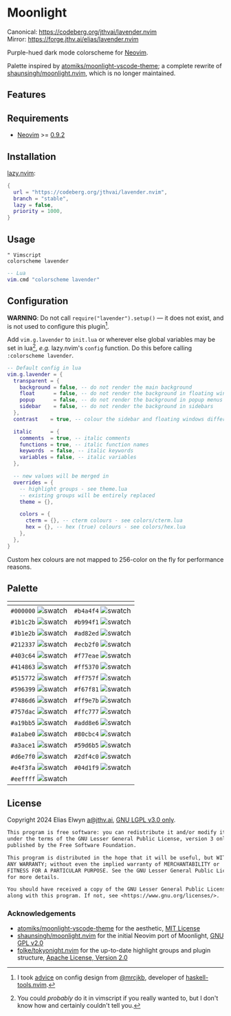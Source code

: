 <!-- SPDX-License-Identifier: LGPL-3.0-only -->
# Moonlight

Canonical: <https://codeberg.org/jthvai/lavender.nvim><br />
Mirror: <https://forge.jthv.ai/elias/lavender.nvim>

Purple-hued dark mode colorscheme for [Neovim](https://neovim.io/).

Palette inspired by [atomiks/moonlight-vscode-theme](https://github.com/atomiks/moonlight-vscode-theme); a complete
rewrite of [shaunsingh/moonlight.nvim](https://github.com/shaunsingh/moonlight.nvim), which is no longer maintained.

## Features

<!-- TODO: -->

## Requirements

- [Neovim](https://neovim.io/) >= [0.9.2](https://github.com/neovim/neovim/releases/tag/v0.9.2)

## Installation

[lazy.nvim](https://github.com/folke/lazy.nvim):

```lua
{
  url = "https://codeberg.org/jthvai/lavender.nvim",
  branch = "stable",
  lazy = false,
  priority = 1000,
}
```

## Usage

```vim
" Vimscript
colorscheme lavender
```

```lua
-- Lua
vim.cmd "colorscheme lavender"
```

## Configuration

**WARNING**: Do not call `require("lavender").setup()` — it does not exist, and is not used to configure this
plugin[^1].

Add `vim.g.lavender` to `init.lua` or wherever else global variables may be set in lua[^2], _e.g._ lazy.nvim's `config`
function. Do this before calling `:colorscheme lavender`.

```lua
-- Default config in lua
vim.g.lavender = {
  transparent = {
    background = false, -- do not render the main background
    float      = false, -- do not render the background in floating windows
    popup      = false, -- do not render the background in popup menus
    sidebar    = false, -- do not render the background in sidebars
  },
  contrast    = true, -- colour the sidebar and floating windows differently to the main background

  italic      = {
    comments  = true, -- italic comments
    functions = true, -- italic function names
    keywords  = false, -- italic keywords
    variables = false, -- italic variables
  },

  -- new values will be merged in
  overrides = {
    -- highlight groups - see theme.lua
    -- existing groups will be entirely replaced
    theme = {},

    colors = {
      cterm = {}, -- cterm colours - see colors/cterm.lua
      hex = {}, -- hex (true) colours - see colors/hex.lua
    },
  },
}
```

Custom hex colours are not mapped to 256-color on the fly for performance reasons.

[^1]: I took [advice](https://mrcjkb.dev/posts/2023-08-22-setup.html) on config design from
      [@mrcjkb](https://github.com/mrcjkb), developer of
      [haskell-tools.nvim](https://github.com/mrcjkb/haskell-tools.nvim).
[^2]: You could _probably_ do it in vimscript if you really wanted to, but I don't know how and certainly couldn't tell
      you.

## Palette

| <!-- -->                                                  | <!-- -->                                                  |
| ---                                                       | ---                                                       |
| `#000000` ![swatch](https://placehold.co/1/000000/000000) | `#b4a4f4` ![swatch](https://placehold.co/1/b4a4f4/b4a4f4) |
| `#1b1c2b` ![swatch](https://placehold.co/1/1b1c2b/1b1c2b) | `#b994f1` ![swatch](https://placehold.co/1/b994f1/b994f1) |
| `#1b1e2b` ![swatch](https://placehold.co/1/1b1e2b/1b1e2b) | `#ad82ed` ![swatch](https://placehold.co/1/ad82ed/ad82ed) |
| `#212337` ![swatch](https://placehold.co/1/212337/212337) | `#ecb2f0` ![swatch](https://placehold.co/1/ecb2f0/ecb2f0) |
| `#403c64` ![swatch](https://placehold.co/1/403c64/403c64) | `#f77eae` ![swatch](https://placehold.co/1/f77eae/f77eae) |
| `#414863` ![swatch](https://placehold.co/1/414863/414863) | `#ff5370` ![swatch](https://placehold.co/1/ff5370/ff5370) |
| `#515772` ![swatch](https://placehold.co/1/515772/515772) | `#ff757f` ![swatch](https://placehold.co/1/ff757f/ff757f) |
| `#596399` ![swatch](https://placehold.co/1/596399/596399) | `#f67f81` ![swatch](https://placehold.co/1/f67f81/f67f81) |
| `#7486d6` ![swatch](https://placehold.co/1/7486d6/7486d6) | `#ff9e7b` ![swatch](https://placehold.co/1/ff9e7b/ff9e7b) |
| `#757dac` ![swatch](https://placehold.co/1/757dac/757dac) | `#ffc777` ![swatch](https://placehold.co/1/ffc777/ffc777) |
| `#a19bb5` ![swatch](https://placehold.co/1/a19bb5/a19bb5) | `#add8e6` ![swatch](https://placehold.co/1/add8e6/add8e6) |
| `#a1abe0` ![swatch](https://placehold.co/1/a1abe0/a1abe0) | `#80cbc4` ![swatch](https://placehold.co/1/80cbc4/80cbc4) |
| `#a3ace1` ![swatch](https://placehold.co/1/a3ace1/a3ace1) | `#59d6b5` ![swatch](https://placehold.co/1/59d6b5/59d6b5) |
| `#d6e7f0` ![swatch](https://placehold.co/1/d6e7f0/d6e7f0) | `#2df4c0` ![swatch](https://placehold.co/1/2df4c0/2df4c0) |
| `#e4f3fa` ![swatch](https://placehold.co/1/e4f3fa/e4f3fa) | `#04d1f9` ![swatch](https://placehold.co/1/04d1f9/04d1f9) |
| `#eeffff` ![swatch](https://placehold.co/1/eeffff/eeffff) |                                                           |

## License

Copyright 2024 Elias Elwyn <a@jthv.ai>, [GNU LGPL v3.0 only](./LICENSE).

```txt
This program is free software: you can redistribute it and/or modify it
under the terms of the GNU Lesser General Public License, version 3 only, as
published by the Free Software Foundation.

This program is distributed in the hope that it will be useful, but WITHOUT
ANY WARRANTY; without even the implied warranty of MERCHANTABILITY or
FITNESS FOR A PARTICULAR PURPOSE. See the GNU Lesser General Public License
for more details.

You should have received a copy of the GNU Lesser General Public License
along with this program. If not, see <https://www.gnu.org/licenses/>.
```

### Acknowledgements

- [atomiks/moonlight-vscode-theme](https://github.com/atomiks/moonlight-vscode-theme) for the aesthetic,
  [MIT License](https://github.com/atomiks/moonlight-vscode-theme/blob/master/LICENSE)
- [shaunsingh/moonlight.nvim](https://github.com/shaunsingh/moonlight.nvim) for the initial Neovim port of Moonlight,
  [GNU GPL v2.0](https://github.com/shaunsingh/moonlight.nvim/blob/pure-lua/LICENSE)
- [folke/tokyonight.nvim](https://github.com/folke/tokyonight.nvim) for the up-to-date highlight groups and plugin
  structure, [Apache License, Version 2.0](https://github.com/folke/tokyonight.nvim/blob/main/LICENSE)
